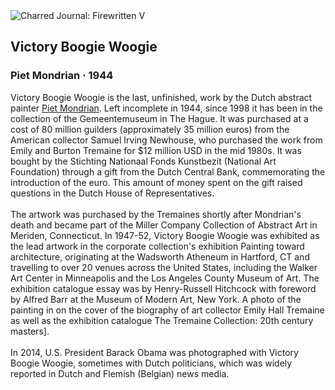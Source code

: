 <div class="artwork-of-the-day">
  <div class="container">
    <div class="img-wrapper">
      <img
        src="https://uploads2.wikiart.org/images/piet-mondrian/victory-boogie-woogie-1944.jpg!Large.jpg"
        alt="Charred Journal: Firewritten V" />
    </div>
    <div class="artwork-detail">
      <div class="artwork-origin"> 
        <h2 class="artwork-name">Victory Boogie Woogie</h2>
        <h3 class="artist">
          Piet Mondrian
                    ·  1944
        </h3>
      </div>
      <p class="description">
        <span class="artwork-description-text ng-binding" ng-bind-html="viewModel.ArtworkOfTheDay.Description | unsafe">Victory Boogie Woogie is the last, unfinished, work by the Dutch abstract painter <a target="_blank" href="/en/piet-mondrian">Piet Mondrian</a>. Left incomplete in 1944, since 1998 it has been in the collection of the Gemeentemuseum in The Hague. It was purchased at a cost of 80 million guilders (approximately 35 million euros) from the American collector Samuel Irving Newhouse, who purchased the work from Emily and Burton Tremaine for $12 million USD in the mid 1980s. It was bought by the Stichting Nationaal Fonds Kunstbezit (National Art Foundation) through a gift from the Dutch Central Bank, commemorating the introduction of the euro. This amount of money spent on the gift raised questions in the Dutch House of Representatives.
<br>
<br>The artwork was purchased by the Tremaines shortly after Mondrian's death and became part of the Miller Company Collection of Abstract Art in Meriden, Connecticut. In 1947-52, Victory Boogie Woogie was exhibited as the lead artwork in the corporate collection's exhibition Painting toward architecture, originating at the Wadsworth Atheneum in Hartford, CT and travelling to over 20 venues across the United States, including the Walker Art Center in Minneapolis and the Los Angeles County Museum of Art. The exhibition catalogue essay was by Henry-Russell Hitchcock with foreword by Alfred Barr at the Museum of Modern Art, New York. A photo of the painting in on the cover of the biography of art collector Emily Hall Tremaine as well as the exhibition catalogue The Tremaine Collection: 20th century masters].
<br>
<br>In 2014, U.S. President Barack Obama was photographed with Victory Boogie Woogie, sometimes with Dutch politicians, which was widely reported in Dutch and Flemish (Belgian) news media.</span>
                        <div class="text-shadow-container" ng-show="showShadow" style=""></div>
      </p>
    </div>
  </div>

</div>
